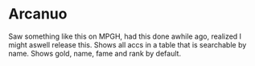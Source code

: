 # Arcanuo # 


Saw something like this on MPGH, had this done awhile ago, realized I might aswell release this. Shows all accs in a table that is searchable by name. Shows gold, name, fame and rank by default.
